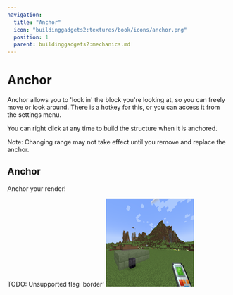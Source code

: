 ```yaml
---
navigation:
  title: "Anchor"
  icon: "buildinggadgets2:textures/book/icons/anchor.png"
  position: 1
  parent: buildinggadgets2:mechanics.md
---
```


# Anchor

Anchor allows you to 'lock in' the block you're looking at, so you can freely move or look around. There is a hotkey for this, or you can access it from the settings menu. 

You can right click at any time to build the structure when it is anchored.

Note: Changing range may not take effect until you remove and replace the anchor.

## Anchor

Anchor your render!

TODO: Unsupported flag 'border'
![](anchor1.png)

